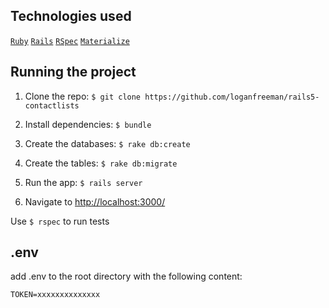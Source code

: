 ## Technologies used

[`Ruby`](https://www.ruby-lang.org/en/) [`Rails`](http://guides.rubyonrails.org/getting_started.html) [`RSpec`](http://rspec.info/)  [`Materialize`](http://materializecss.com/)

## Running the project
1. Clone the repo: `$ git clone https://github.com/loganfreeman/rails5-contactlists`

2. Install dependencies: `$ bundle`

3. Create the databases: `$ rake db:create`

4. Create the tables: `$ rake db:migrate`

5. Run the app: `$ rails server`

6. Navigate to [http://localhost:3000/](http://localhost:3000/)

Use `$ rspec` to run tests

##  .env

add .env to the root directory with the following content:

```
TOKEN=xxxxxxxxxxxxxx
```
